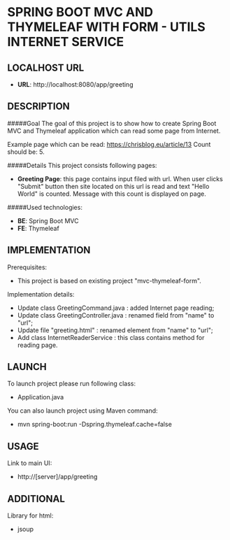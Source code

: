 SPRING BOOT MVC AND THYMELEAF WITH FORM - UTILS INTERNET SERVICE
================================================================


LOCALHOST URL
-------------

* **URL**: http://localhost:8080/app/greeting


DESCRIPTION
-----------

#####Goal
The goal of this project is to show how to create Spring Boot MVC and Thymeleaf application which can read some page from Internet.

Example page which can be read: https://chrisblog.eu/article/13
Count should be: 5.

#####Details
This project consists following pages:
* **Greeting Page**: this page contains input filed with url. 
When user clicks "Submit" button then site located on this url is read and text "Hello World" is counted.
Message with this count is displayed on page.

#####Used technologies:
* **BE**: Spring Boot MVC
* **FE**: Thymeleaf


IMPLEMENTATION
-----------

Prerequisites:
* This project is based on existing project "mvc-thymeleaf-form".

Implementation details:
* Update class GreetingCommand.java			: added Internet page reading;
* Update class GreetingController.java		: renamed field from "name" to "url";
* Update file "greeting.html"				: renamed element from "name" to "url";
* Add class InternetReaderService			: this class contains method for reading page.
  

LAUNCH
------

To launch project please run following class: 
* Application.java

You can also launch project using Maven command:
* mvn spring-boot:run -Dspring.thymeleaf.cache=false


USAGE
-----

Link to main UI:
* http://[server]/app/greeting


ADDITIONAL
----------

Library for html:
* jsoup